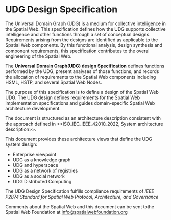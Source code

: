 # UDG Design Specification

The Universal Domain Graph (UDG) is a medium for collective intelligence in the Spatial Web. This specification defines how the UDG supports collective intelligence and other functions through a set of conceptual designs.  Requirements arising from the designs are identified as applicable to the Spatial Web components. By this functional analysis, design synthesis and component requirements, this specification contributes to the overal engineering of the Spatial Web.

The **Universal Domain Graph(UDG) design Specification** defines functions performed by the UDG, present analyses of those functions, and records the allocation of requirements to the Spatial Web components including HSML, HSTP, and several Spatial Web Nodes.  

The purpose of this specification is to define a design of the Spatial Web UDG. The UDG design defines requirements for the Spatial Web implementation specifications and guides domain-specific Spatial Web architecture development.

The document is structured as an architecture description consistent with the approach defined in <<ISO_IEC_IEEE_42010_2022, System architecture description>>. 

This document provides these architecture views that define the UDG system design:
* Enterprise viewpoint
* UDG as a knowledge graph
* UDG and hyperspace
* UDG as a network of registries
* UDG as a social network
* UDG Distributed Computing

The UDG Design Specification fulfills compliance requirements of *IEEE P2874 Standard for Spatial Web Protocol, Architecture, and Governance*

Comments about the Spatial Web and this document can be sent tothe Spatial Web Foundation at info@spatialwebfoundation.org 
